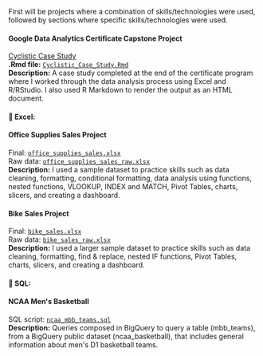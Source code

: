 First will be projects where a combination of skills/technologies were used, followed by sections where specific skills/technologies were used. 

#### Google Data Analytics Certificate Capstone Project
[Cyclistic Case Study](https://alexb131.github.io/capstone_project/Cyclistic_Case_Study.html)\
**.Rmd file:** [`Cyclistic_Case_Study.Rmd`](https://github.com/alexb131/capstone_project/blob/main/Cyclistic_Case_Study.Rmd)\
**Description:** A case study completed at the end of the certificate program where I worked through the data analysis process using Excel and R/RStudio. I also used R Markdown to render the output as an HTML document.

#### 🔹 Excel:
#### Office Supplies Sales Project
Final: [`office_supplies_sales.xlsx`](https://github.com/alexb131/Excel/blob/main/office_supplies_sales.xlsx)\
Raw data: [`office_supplies_sales_raw.xlsx`](https://github.com/alexb131/Excel/blob/main/office_supplies_sales_raw.xlsx)\
**Description:** I used a sample dataset to practice skills such as data cleaning, formatting, conditional formatting, data analysis using functions, nested functions, VLOOKUP, INDEX and MATCH, Pivot Tables, charts, slicers, and creating a dashboard.

#### Bike Sales Project
Final: [`bike_sales.xlsx`](https://github.com/alexb131/Excel/blob/main/bike_sales.xlsx)\
Raw data: [`bike_sales_raw.xlsx`](https://github.com/alexb131/Excel/blob/main/bike_sales_raw.xlsx)\
**Description:** I used a larger sample dataset to practice skills such as data cleaning, formatting, find & replace, nested IF functions, Pivot Tables, charts, slicers, and creating a dashboard.

#### 🔹 SQL:
#### NCAA Men's Basketball
SQL script: [`ncaa_mbb_teams.sql`](https://github.com/alexb131/SQL/blob/main/ncaa_mbb_teams.sql)\
**Description:** Queries composed in BigQuery to query a table (mbb_teams), from a BigQuery public dataset (ncaa_basketball), that includes general information about men's D1 basketball teams.
